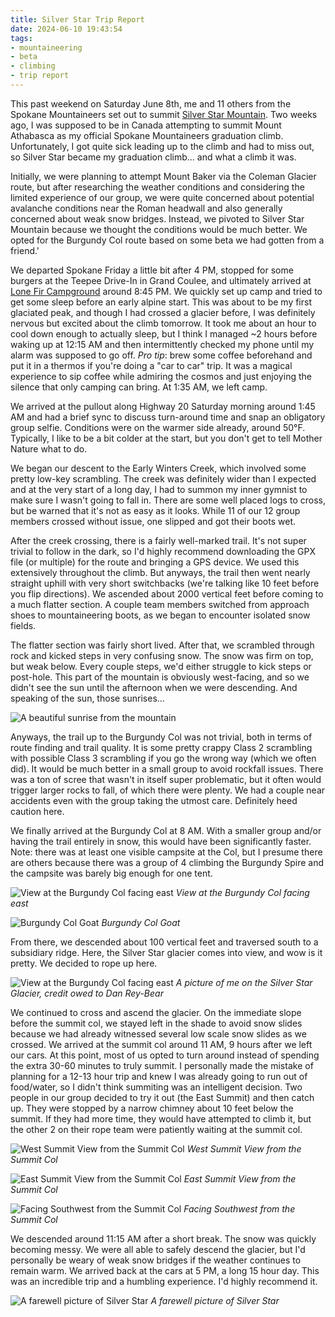 ```yaml
---
title: Silver Star Trip Report
date: 2024-06-10 19:43:54
tags:
- mountaineering
- beta
- climbing
- trip report
---
```


This past weekend on Saturday June 8th, me and 11 others from the Spokane Mountaineers set out to summit [Silver Star Mountain](https://www.summitpost.org/silver-star-mountain-okanogan/150893). Two weeks ago, I was supposed to be in Canada attempting to summit Mount Athabasca as my official Spokane Mountaineers graduation climb. Unfortunately, I got quite sick leading up to the climb and had to miss out, so Silver Star became my graduation climb... and what a climb it was.

Initially, we were planning to attempt Mount Baker via the Coleman Glacier route, but after researching the weather conditions and considering the limited experience of our group, we were quite concerned about potential avalanche conditions near the Roman headwall and also generally concerned about weak snow bridges. Instead, we pivoted to Silver Star Mountain because we thought the conditions would be much better. We opted for the Burgundy Col route based on some beta we had gotten from a friend.'
<!-- more -->
We departed Spokane Friday a little bit after 4 PM, stopped for some burgers at the Teepee Drive-In in Grand Coulee, and ultimately arrived at [Lone Fir Campground](https://www.fs.usda.gov/recarea/okawen/recarea/?recid=59303) around 8:45 PM. We quickly set up camp and tried to get some sleep before an early alpine start. This was about to be my first glaciated peak, and though I had crossed a glacier before, I was definitely nervous but excited about the climb tomorrow. It took me about an hour to cool down enough to actually sleep, but I think I managed ~2 hours before waking up at 12:15 AM and then intermittently checked my phone until my alarm was supposed to go off. *Pro tip*: brew some coffee beforehand and put it in a thermos if you're doing a "car to car" trip. It was a magical experience to sip coffee while admiring the cosmos and just enjoying the silence that only camping can bring. At 1:35 AM, we left camp.

We arrived at the pullout along Highway 20 Saturday morning around 1:45 AM and had a brief sync to discuss turn-around time and snap an obligatory group selfie. Conditions were on the warmer side already, around 50&deg;F. Typically, I like to be a bit colder at the start, but you don't get to tell Mother Nature what to do.

We began our descent to the Early Winters Creek, which involved some pretty low-key scrambling. The creek was definitely wider than I expected and at the very start of a long day, I had to summon my inner gymnist to make sure I wasn't going to fall in. There are some well placed logs to cross, but be warned that it's not as easy as it looks. While 11 of our 12 group members crossed without issue, one slipped and got their boots wet.

After the creek crossing, there is a fairly well-marked trail. It's not super trivial to follow in the dark, so I'd highly recommend downloading the GPX file (or multiple) for the route and bringing a GPS device. We used this extensively throughout the climb. But anyways, the trail then went nearly straight uphill with very short switchbacks (we're talking like 10 feet before you flip directions). We ascended about 2000 vertical feet before coming to a much flatter section. A couple team members switched from approach shoes to mountaineering boots, as we began to encounter isolated snow fields.

The flatter section was fairly short lived. After that, we scrambled through rock and kicked steps in very confusing snow. The snow was firm on top, but weak below. Every couple steps, we'd either struggle to kick steps or post-hole. This part of the mountain is obviously west-facing, and so we didn't see the sun until the afternoon when we were descending. And speaking of the sun, those sunrises...

![A beautiful sunrise from the mountain](https://cdn.jsdelivr.net/gh/kylerlittle/hexo-theme-lx@latest/source/dist/images/silver-star-2024/sunrise-silver-star.min.jpg)

Anyways, the trail up to the Burgundy Col was not trivial, both in terms of route finding and trail quality. It is some pretty crappy Class 2 scrambling with possible Class 3 scrambling if you go the wrong way (which we often did). It would be much better in a small group to avoid rockfall issues. There was a ton of scree that wasn't in itself super problematic, but it often would trigger larger rocks to fall, of which there were plenty. We had a couple near accidents even with the group taking the utmost care. Definitely heed caution here.

We finally arrived at the Burgundy Col at 8 AM. With a smaller group and/or having the trail entirely in snow, this would have been significantly faster. Note: there was at least one visible campsite at the Col, but I presume there are others because there was a group of 4 climbing the Burgundy Spire and the campsite was barely big enough for one tent.

![View at the Burgundy Col facing east](https://cdn.jsdelivr.net/gh/kylerlittle/hexo-theme-lx@latest/source/dist/images/silver-star-2024/east-view-burgundy-col.min.jpg)
*View at the Burgundy Col facing east*

![Burgundy Col Goat](https://cdn.jsdelivr.net/gh/kylerlittle/hexo-theme-lx@latest/source/dist/images/silver-star-2024/burgundy-col-goat.min.jpg)
*Burgundy Col Goat*

From there, we descended about 100 vertical feet and traversed south to a subsidiary ridge. Here, the Silver Star glacier comes into view, and wow is it pretty. We decided to rope up here.

![View at the Burgundy Col facing east](https://cdn.jsdelivr.net/gh/kylerlittle/hexo-theme-lx@latest/source/dist/images/silver-star-2024/silver-star-glacier.min.jpeg)
*A picture of me on the Silver Star Glacier, credit owed to Dan Rey-Bear*

We continued to cross and ascend the glacier. On the immediate slope before the summit col, we stayed left in the shade to avoid snow slides because we had already witnessed several low scale snow slides as we crossed. We arrived at the summit col around 11 AM, 9 hours after we left our cars. At this point, most of us opted to turn around instead of spending the extra 30-60 minutes to truly summit. I personally made the mistake of planning for a 12-13 hour trip and knew I was already going to run out of food/water, so I didn't think summiting was an intelligent decision. Two people in our group decided to try it out (the East Summit) and then catch up. They were stopped by a narrow chimney about 10 feet below the summit. If they had more time, they would have attempted to climb it, but the other 2 on their rope team were patiently waiting at the summit col.

![West Summit View from the Summit Col](https://cdn.jsdelivr.net/gh/kylerlittle/hexo-theme-lx@latest/source/dist/images/silver-star-2024/west-summit-silver-star.min.jpg)
*West Summit View from the Summit Col*

![East Summit View from the Summit Col](https://cdn.jsdelivr.net/gh/kylerlittle/hexo-theme-lx@latest/source/dist/images/silver-star-2024/east-summit-silver-star.min.jpg)
*East Summit View from the Summit Col*

![Facing Southwest from the Summit Col](https://cdn.jsdelivr.net/gh/kylerlittle/hexo-theme-lx@latest/source/dist/images/silver-star-2024/silver-star-summit-col.min.jpg)
*Facing Southwest from the Summit Col*

We descended around 11:15 AM after a short break. The snow was quickly becoming messy. We were all able to safely descend the glacier, but I'd personally be weary of weak snow bridges if the weather continues to remain warm. We arrived back at the cars at 5 PM, a long 15 hour day. This was an incredible trip and a humbling experience. I'd highly recommend it.

![A farewell picture of Silver Star](https://cdn.jsdelivr.net/gh/kylerlittle/hexo-theme-lx@latest/source/dist/images/silver-star-2024/bye-bye-silver-star.min.jpg)
*A farewell picture of Silver Star*